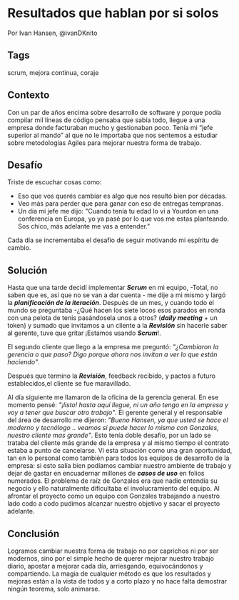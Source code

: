 Resultados que hablan por si solos
====
Por Ivan Hansen, @ivanDKnito

Tags
---
scrum, mejora continua, coraje

Contexto
---
Con un par de años encima sobre desarrollo de software y porque podía compilar mil líneas de código pensaba que sabía todo, llegue a una empresa donde facturaban mucho y gestionaban poco. Tenía mi “jefe superior al mando” al que no le importaba que nos sentemos a estudiar sobre metodologías Agiles para mejorar nuestra forma de trabajo.

Desafío
---
Triste de escuchar cosas como:

* Eso que vos querés cambiar es algo que nos resultó bien por décadas.
* Veo más para perder que para ganar con eso de entregas tempranas.
* Un día mi jefe me dijo: "Cuando tenía tu edad lo vi a Yourdon en una conferencia en Europa, yo ya pasé por lo que vos me estas planteando. Sos chico, más adelante me vas a entender."


Cada día se incrementaba el desafío de seguir motivando mi espíritu de cambio.

Solución
---
Hasta que una tarde decidí implementar **_Scrum_** en mi equipo, -Total, no saben que es, así que no se van a dar cuenta - me dije a mi mismo y largó la **_planificación de la iteración_**.
Después de un mes, y cuando todo el mundo se preguntaba -¿Qué hacen los siete locos esos parados en ronda con una pelota de tenis pasándosela unos a otros? (**_daily meeting_** + un token) y sumado que invitamos a un cliente a la **_Revisión_** sin hacerle saber al gerente, tuve que gritar ¡Estamos usando **_Scrum_**!.

El segundo cliente que llego a la empresa me preguntó: *"¿Cambiaron la gerencia o que paso? Digo porque ahora nos invitan a ver lo que están haciendo"*.

Después que termino la **_Revisión_**, feedback recibido, y pactos a futuro establecidos,el cliente se fue maravillado.

Al día siguiente me llamaron de la oficina de la gerencia general. En ese momento pensé: *"¡listo! hasta aquí llegue, ni un año tengo en la empresa y voy a tener que buscar otro trabajo"*.
El gerente general y el responsable del área de desarrollo me dijeron: *"Bueno Hansen, ya que usted se hace el moderno y tecnólogo .. veamos si puede hacer lo mismo con Gonzales, nuestro cliente mas grande"*.
Esto tenía doble desafío, por un lado se trataba del cliente más grande de la empresa y al mismo tiempo el contrato estaba a punto de cancelarse.
Vi esta situación como una gran oportunidad, tan en lo personal como también para todos los equipos de desarrollo de la empresa: si esto salía bien podíamos cambiar nuestro ambiente de  trabajo y dejar de gastar en encuadernar millones de **_casos de uso_** en folios numerados.
El problema de raíz de Gonzales era que nadie entendía su negocio y ello naturalmente dificultaba el involucramiento del equipo. Al afrontar el proyecto como un equipo con Gonzales trabajando a nuestro lado codo a codo pudimos alcanzar nuestro objetivo y sacar el proyecto adelante.


Conclusión
-----
Logramos cambiar nuestra forma de trabajo no por caprichos ni por ser modernos, sino por el simple hecho de querer mejorar nuestro trabajo diario, apostar a mejorar cada día, arriesgando, equivocándonos y compartiendo.
La magia de cualquier método es que los resultados y mejoras están a la vista de todos y a corto plazo y no hace falta demostrar ningún teorema, solo animarse.
